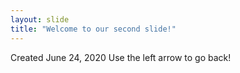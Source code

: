 ```yaml
---
layout: slide
title: "Welcome to our second slide!"
---
```

Created June 24, 2020
Use the left arrow to go back!
